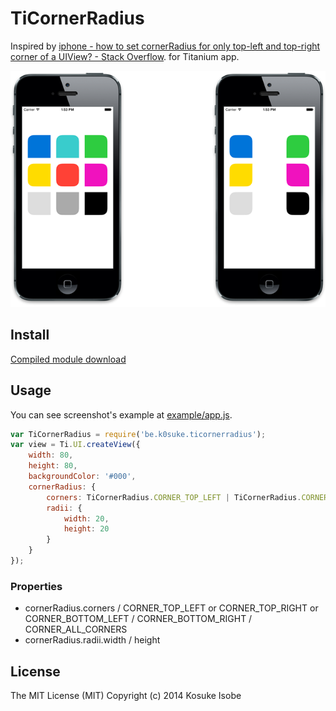 # TiCornerRadius

Inspired by [iphone - how to set cornerRadius for only top-left and top-right corner of a UIView? - Stack Overflow](http://stackoverflow.com/a/13163693). for Titanium app.

![screenshot.png](screenshot.png)

## Install

[Compiled module download](be.k0suke.ticornerradius-iphone-0.1.zip)

## Usage

You can see screenshot's example at [example/app.js](example/app.js).

```javascript
var TiCornerRadius = require('be.k0suke.ticornerradius');
var view = Ti.UI.createView({
	width: 80,
	height: 80,
	backgroundColor: '#000',
	cornerRadius: {
		corners: TiCornerRadius.CORNER_TOP_LEFT | TiCornerRadius.CORNER_TOP_RIGHT,
		radii: {
			width: 20,
			height: 20
		}
	}
});
```

### Properties

* cornerRadius.corners / CORNER_TOP_LEFT or CORNER_TOP_RIGHT or CORNER_BOTTOM_LEFT / CORNER_BOTTOM_RIGHT / CORNER_ALL_CORNERS
* cornerRadius.radii.width / height

## License

The MIT License (MIT) Copyright (c) 2014 Kosuke Isobe